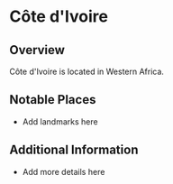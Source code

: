 # Côte d'Ivoire
## Overview
Côte d'Ivoire is located in Western Africa.

## Notable Places
- Add landmarks here

## Additional Information
- Add more details here
